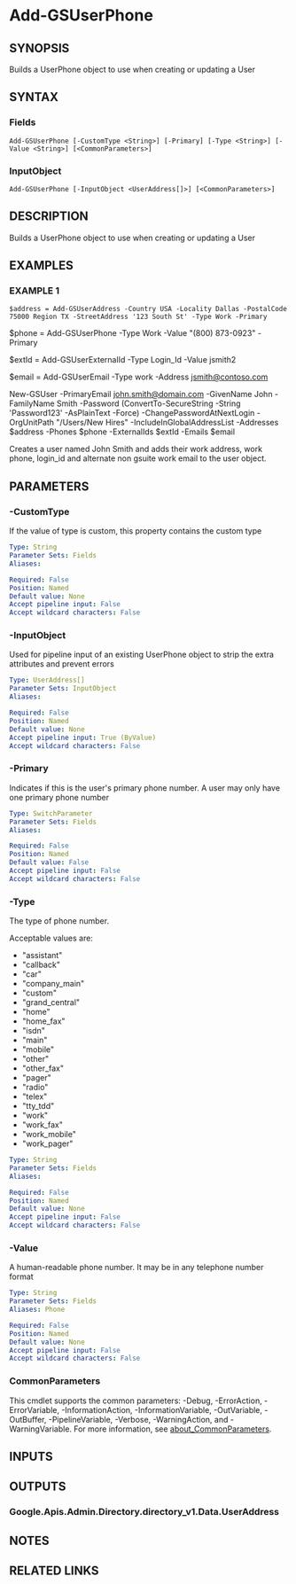 # Add-GSUserPhone

## SYNOPSIS
Builds a UserPhone object to use when creating or updating a User

## SYNTAX

### Fields
```
Add-GSUserPhone [-CustomType <String>] [-Primary] [-Type <String>] [-Value <String>] [<CommonParameters>]
```

### InputObject
```
Add-GSUserPhone [-InputObject <UserAddress[]>] [<CommonParameters>]
```

## DESCRIPTION
Builds a UserPhone object to use when creating or updating a User

## EXAMPLES

### EXAMPLE 1
```
$address = Add-GSUserAddress -Country USA -Locality Dallas -PostalCode 75000 Region TX -StreetAddress '123 South St' -Type Work -Primary
```

$phone = Add-GSUserPhone -Type Work -Value "(800) 873-0923" -Primary

$extId = Add-GSUserExternalId -Type Login_Id -Value jsmith2

$email = Add-GSUserEmail -Type work -Address jsmith@contoso.com

New-GSUser -PrimaryEmail john.smith@domain.com -GivenName John -FamilyName Smith -Password (ConvertTo-SecureString -String 'Password123' -AsPlainText -Force) -ChangePasswordAtNextLogin -OrgUnitPath "/Users/New Hires" -IncludeInGlobalAddressList -Addresses $address -Phones $phone -ExternalIds $extId -Emails $email

Creates a user named John Smith and adds their work address, work phone, login_id and alternate non gsuite work email to the user object.

## PARAMETERS

### -CustomType
If the value of type is custom, this property contains the custom type

```yaml
Type: String
Parameter Sets: Fields
Aliases:

Required: False
Position: Named
Default value: None
Accept pipeline input: False
Accept wildcard characters: False
```

### -InputObject
Used for pipeline input of an existing UserPhone object to strip the extra attributes and prevent errors

```yaml
Type: UserAddress[]
Parameter Sets: InputObject
Aliases:

Required: False
Position: Named
Default value: None
Accept pipeline input: True (ByValue)
Accept wildcard characters: False
```

### -Primary
Indicates if this is the user's primary phone number.
A user may only have one primary phone number

```yaml
Type: SwitchParameter
Parameter Sets: Fields
Aliases:

Required: False
Position: Named
Default value: False
Accept pipeline input: False
Accept wildcard characters: False
```

### -Type
The type of phone number.

Acceptable values are:
* "assistant"
* "callback"
* "car"
* "company_main"
* "custom"
* "grand_central"
* "home"
* "home_fax"
* "isdn"
* "main"
* "mobile"
* "other"
* "other_fax"
* "pager"
* "radio"
* "telex"
* "tty_tdd"
* "work"
* "work_fax"
* "work_mobile"
* "work_pager"

```yaml
Type: String
Parameter Sets: Fields
Aliases:

Required: False
Position: Named
Default value: None
Accept pipeline input: False
Accept wildcard characters: False
```

### -Value
A human-readable phone number.
It may be in any telephone number format

```yaml
Type: String
Parameter Sets: Fields
Aliases: Phone

Required: False
Position: Named
Default value: None
Accept pipeline input: False
Accept wildcard characters: False
```

### CommonParameters
This cmdlet supports the common parameters: -Debug, -ErrorAction, -ErrorVariable, -InformationAction, -InformationVariable, -OutVariable, -OutBuffer, -PipelineVariable, -Verbose, -WarningAction, and -WarningVariable. For more information, see [about_CommonParameters](http://go.microsoft.com/fwlink/?LinkID=113216).

## INPUTS

## OUTPUTS

### Google.Apis.Admin.Directory.directory_v1.Data.UserAddress
## NOTES

## RELATED LINKS
